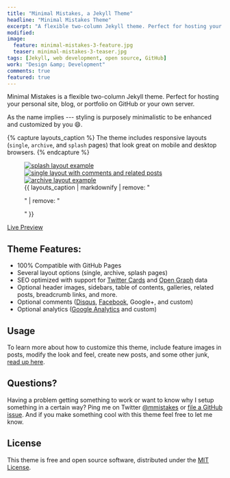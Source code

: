 ```yaml
---
title: "Minimal Mistakes, a Jekyll Theme"
headline: "Minimal Mistakes Theme"
excerpt: "A flexible two-column Jekyll theme. Perfect for hosting your personal site, blog, or portfolio on GitHub or your own server."
modified:
image: 
  feature: minimal-mistakes-3-feature.jpg
  teaser: minimal-mistakes-3-teaser.jpg
tags: [Jekyll, web development, open source, GitHub]
work: "Design &amp; Development"
comments: true
featured: true
---
```


Minimal Mistakes is a flexible two-column Jekyll theme. Perfect for hosting your personal site, blog, or portfolio on GitHub or your own server. 

As the name implies --- styling is purposely minimalistic to be enhanced and customized by you :smile:.

{% capture layouts_caption %}
The theme includes responsive layouts (`single`, `archive`, and `splash` pages) that look great on mobile and desktop browsers.
{% endcapture %}

<figure class="third">
  <a href="{{ site.url }}/images/mm-layout-splash.png"><img src="{{ site.url }}/images/mm-layout-splash.png" alt="splash layout example"></a>
  <a href="{{ site.url }}/images/mm-layout-single-meta.png"><img src="{{ site.url }}/images/mm-layout-single-meta.png" alt="single layout with comments and related posts"></a>
  <a href="{{ site.url }}/images/mm-layout-archive.png"><img src="{{ site.url }}/images/mm-layout-archive.png" alt="archive layout example"></a>
  <figcaption>{{ layouts_caption | markdownify | remove: "<p>" | remove: "</p>" }}</figcaption>
</figure>

<p markdown="0">
  <a href="https://mmistakes.github.io/minimal-mistakes/" onclick="ga('send', 'event', 'link', 'click', 'Preview Minimal Mistakes');" class="btn">Live Preview</a>
</p>

## Theme Features:

- 100% Compatible with GitHub Pages
- Several layout options (single, archive, splash pages)
- SEO optimized with support for [Twitter Cards](https://dev.twitter.com/cards/overview) and [Open Graph](http://ogp.me/) data
- Optional header images, sidebars, table of contents, galleries, related posts, breadcrumb links, and more.
- Optional comments ([Disqus](https://disqus.com/), [Facebook](https://developers.facebook.com/docs/plugins/comments), Google+, and custom)
- Optional analytics ([Google Analytics](https://www.google.com/analytics/) and custom)

## Usage

To learn more about how to customize this theme, include feature images in posts, modify the look and feel, create new posts, and some other junk, [read up here](https://mmistakes.github.io/minimal-mistakes/docs/quick-start-guide/).

## Questions?

Having a problem getting something to work or want to know why I setup something in a certain way? Ping me on Twitter [@mmistakes](http://twitter.com/mmistakes) or [file a GitHub issue](https://github.com/mmistakes/minimal-mistakes/issues/new). And if you make something cool with this theme feel free to let me know.

## License

This theme is free and open source software, distributed under the [MIT License](https://github.com/mmistakes/minimal-mistakes/blob/master/LICENSE).
